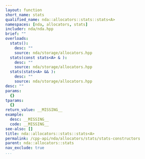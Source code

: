 ```yaml
---
layout: function
short_name: stats
qualified_name: nda::allocators::stats::stats<A>
namespaces: [nda, allocators, stats]
includer: nda/nda.hpp
brief: ""
overloads:
  stats():
    desc: ""
    source: nda/storage/allocators.hpp
  stats(const stats<A> & ):
    desc: ""
    source: nda/storage/allocators.hpp
  stats(stats<A> && ):
    desc: ""
    source: nda/storage/allocators.hpp
desc: ""
params:
  {}
tparams:
  {}
return_value: __MISSING__
example:
  desc: __MISSING__
  code: __MISSING__
see-also: []
title: nda::allocators::stats::stats<A>
permalink: /cpp-api/nda/allocators/stats/stats-constructors
parent: nda::allocators::stats
nav_exclude: true
...
```


